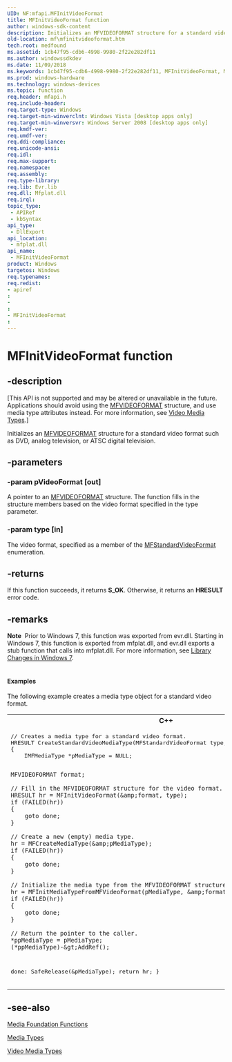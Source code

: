 ```yaml
---
UID: NF:mfapi.MFInitVideoFormat
title: MFInitVideoFormat function
author: windows-sdk-content
description: Initializes an MFVIDEOFORMAT structure for a standard video format such as DVD, analog television, or ATSC digital television.
old-location: mf\mfinitvideoformat.htm
tech.root: medfound
ms.assetid: 1cb47f95-cdb6-4998-9980-2f22e282df11
ms.author: windowssdkdev
ms.date: 11/09/2018
ms.keywords: 1cb47f95-cdb6-4998-9980-2f22e282df11, MFInitVideoFormat, MFInitVideoFormat function [Media Foundation], mf.mfinitvideoformat, mfapi/MFInitVideoFormat
ms.prod: windows-hardware
ms.technology: windows-devices
ms.topic: function
req.header: mfapi.h
req.include-header: 
req.target-type: Windows
req.target-min-winverclnt: Windows Vista [desktop apps only]
req.target-min-winversvr: Windows Server 2008 [desktop apps only]
req.kmdf-ver: 
req.umdf-ver: 
req.ddi-compliance: 
req.unicode-ansi: 
req.idl: 
req.max-support: 
req.namespace: 
req.assembly: 
req.type-library: 
req.lib: Evr.lib
req.dll: Mfplat.dll
req.irql: 
topic_type:
 - APIRef
 - kbSyntax
api_type:
 - DllExport
api_location:
 - mfplat.dll
api_name:
 - MFInitVideoFormat
product: Windows
targetos: Windows
req.typenames: 
req.redist: 
- apiref
: 
- 
: 
- MFInitVideoFormat
: 
---
```


# MFInitVideoFormat function


## -description


<p class="CCE_Message">[This API is not supported and may be altered or unavailable in the future. Applications should avoid using the <a href="https://msdn.microsoft.com/7fbc4a35-117c-4f0c-9e9b-ff44e30a1618">MFVIDEOFORMAT</a> structure, and use media type attributes instead. For more information, see <a href="https://msdn.microsoft.com/b8cfe0d1-013d-4706-bb76-6d426836ab6a">Video Media Types</a>.]

Initializes an <a href="https://msdn.microsoft.com/7fbc4a35-117c-4f0c-9e9b-ff44e30a1618">MFVIDEOFORMAT</a> structure for a standard video format such as DVD, analog television, or ATSC digital television.


## -parameters




### -param pVideoFormat [out]

A pointer to an <a href="https://msdn.microsoft.com/7fbc4a35-117c-4f0c-9e9b-ff44e30a1618">MFVIDEOFORMAT</a> structure. The function fills in the structure members based on the video format specified in the type parameter.
          


### -param type [in]

The video format, specified as a member of the <a href="https://msdn.microsoft.com/559ea2e9-308b-428a-ae24-bf3fdc27e24e">MFStandardVideoFormat</a> enumeration.
          


## -returns



If this function succeeds, it returns <b xmlns:loc="http://microsoft.com/wdcml/l10n">S_OK</b>. Otherwise, it returns an <b xmlns:loc="http://microsoft.com/wdcml/l10n">HRESULT</b> error code.




## -remarks



<div class="alert"><b>Note</b>  Prior to Windows 7, this function was exported from evr.dll. Starting in Windows 7, this function is exported from mfplat.dll, and evr.dll exports a stub function that calls into mfplat.dll. For more information, see <a href="https://msdn.microsoft.com/en-us/library/Ee663600(v=VS.85).aspx">Library Changes in Windows 7</a>.</div>
<div> </div>

#### Examples

The following example creates a media type object for a standard video format. 

<div class="code"><span codelanguage="ManagedCPlusPlus"><table>
<tr>
<th>C++</th>
</tr>
<tr>
<td>
<pre>// Creates a media type for a standard video format.
HRESULT CreateStandardVideoMediaType(MFStandardVideoFormat type, IMFMediaType **ppMediaType)
{
    IMFMediaType *pMediaType = NULL;

    MFVIDEOFORMAT format;

    // Fill in the MFVIDEOFORMAT structure for the video format.
    HRESULT hr = MFInitVideoFormat(&amp;format, type);
    if (FAILED(hr))
    {
        goto done;
    }

    // Create a new (empty) media type.
    hr = MFCreateMediaType(&amp;pMediaType);
    if (FAILED(hr))
    {
        goto done;
    }

    // Initialize the media type from the MFVIDEOFORMAT structure.
    hr = MFInitMediaTypeFromMFVideoFormat(pMediaType, &amp;format, sizeof(format));
    if (FAILED(hr))
    {
        goto done;
    }

    // Return the pointer to the caller.
    *ppMediaType = pMediaType;
    (*ppMediaType)-&gt;AddRef();

done:
    SafeRelease(&amp;pMediaType);
    return hr;
}
</pre>
</td>
</tr>
</table></span></div>



## -see-also




<a href="https://msdn.microsoft.com/3018ffa7-e709-45b0-8b2b-7640d5633378">Media Foundation Functions</a>



<a href="https://msdn.microsoft.com/690fda6e-dcbd-44dc-968d-cc949126da81">Media Types</a>



<a href="https://msdn.microsoft.com/b8cfe0d1-013d-4706-bb76-6d426836ab6a">Video Media Types</a>
 

 

